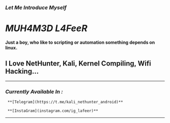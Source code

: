 ### ***Let Me Introduce Myself***

# ***MUH4M3D L4FeeR***

**Just a boy, who like to scripting or automation something 
depends on linux.**

## **I Love NetHunter, Kali, Kernel Compiling, Wifi Hacking...**


* * * 
### *Currently Available In :*

     **[Telegram](https://t.me/kali_nethunter_android)**

     **[InstaGram](instagram.com/ig_lafeer)**

* * *
